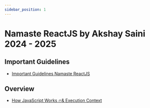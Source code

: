 ```yaml
---
sidebar_position: 1
---
```


# Namaste ReactJS by Akshay Saini 2024 - 2025

## Important Guidelines

- [Important Guidelines Namaste ReactJS](https://github.com/pravn27/reactjs-tech-doc/blob/38b7c859f127759974c690baeabebbdb77ab51f9/docs/reactjs-course-tutorials/namaste-reactjs-course/Important-guidelines-Namaste-ReactJS.pdf)

## Overview

- [How JavaScript Works 🔥& Execution Context](./readerDoc/E1-executionContext.md)
